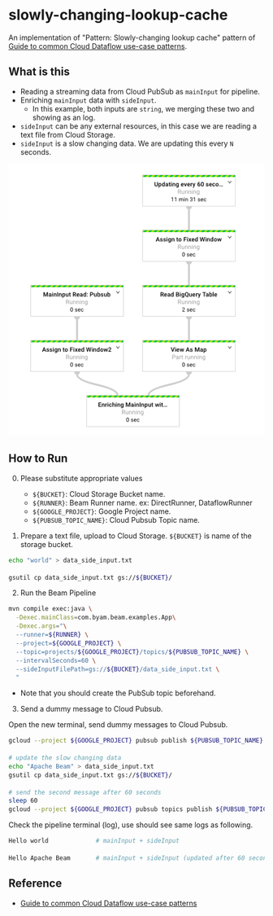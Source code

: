 # slowly-changing-lookup-cache
An implementation of "Pattern: Slowly-changing lookup cache" pattern of [Guide to common Cloud Dataflow use-case patterns](https://cloud.google.com/blog/big-data/2017/06/guide-to-common-cloud-dataflow-use-case-patterns-part-1).

## What is this

* Reading a streaming data from Cloud PubSub as `mainInput` for pipeline. 
* Enriching `mainInput` data with `sideInput`.
    - In this example, both inputs are `string`, we merging these two and showing as an log.
* `sideInput` can be any external resources, in this case we are reading a text file from Cloud Storage.
* `sideInput` is a slow changing data. We are updating this every `N` seconds. 

![console](console.png "console")

## How to Run

0. Please substitute appropriate values
    - `${BUCKET}`: Cloud Storage Bucket name.
    - `${RUNNER}`: Beam Runner name. ex: DirectRunner, DataflowRunner
    - `${GOOGLE_PROJECT}`: Google Project name.
    - `${PUBSUB_TOPIC_NAME}`: Cloud Pubsub Topic name.
    
1. Prepare a text file, upload to Cloud Storage. `${BUCKET}` is name of the storage bucket.
```bash
echo "world" > data_side_input.txt

gsutil cp data_side_input.txt gs://${BUCKET}/
```

2. Run the Beam Pipeline
```bash
mvn compile exec:java \
  -Dexec.mainClass=com.byam.beam.examples.App\
  -Dexec.args="\
  --runner=${RUNNER} \
  --project=${GOOGLE_PROJECT} \
  --topic=projects/${GOOGLE_PROJECT}/topics/${PUBSUB_TOPIC_NAME} \
  --intervalSeconds=60 \
  --sideInputFilePath=gs://${BUCKET}/data_side_input.txt \
  "
```

* Note that you should create the PubSub topic beforehand.

3. Send a dummy message to Cloud Pubsub. 

Open the new terminal, send dummy messages to Cloud Pubsub. 
```bash
gcloud --project ${GOOGLE_PROJECT} pubsub publish ${PUBSUB_TOPIC_NAME} --message 'Hello'

# update the slow changing data
echo "Apache Beam" > data_side_input.txt
gsutil cp data_side_input.txt gs://${BUCKET}/

# send the second message after 60 seconds
sleep 60
gcloud --project ${GOOGLE_PROJECT} pubsub topics publish ${PUBSUB_TOPIC_NAME} --message 'Hello'
```

Check the pipeline terminal (log), use should see same logs as following.
```bash
Hello world             # mainInput + sideInput

Hello Apache Beam       # mainInput + sideInput (updated after 60 seconds) 
```

## Reference
* [Guide to common Cloud Dataflow use-case patterns](https://cloud.google.com/blog/big-data/2017/06/guide-to-common-cloud-dataflow-use-case-patterns-part-1)
